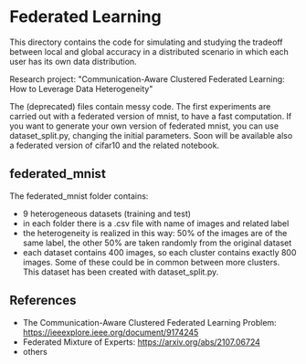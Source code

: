 # Federated Learning

This directory contains the code for simulating and studying the tradeoff between local and global accuracy in a distributed scenario
in which each user has its own data distribution.

Research project: "Communication-Aware Clustered Federated Learning: How to Leverage Data Heterogeneity"

The (deprecated) files contain messy code. The first experiments are carried out with a federated version of mnist, to have a fast computation. If you want to generate your own version of federated mnist, you can use dataset_split.py, changing the initial parameters. Soon will be available also a federated version of cifar10 and the related notebook.

## federated_mnist 
The federated_mnist folder contains:
- 9 heterogeneous datasets (training and test)
- in each folder there is a .csv file with name of images and related label
- the heterogeneity is realized in this way: 50% of the images are of the same label, the other 50% are taken randomly from the original dataset
- each dataset contains 400 images, so each cluster contains exactly 800 images. Some of these could be in common between more clusters.
This dataset has been created with dataset_split.py.

## References
- The Communication-Aware Clustered Federated Learning Problem: https://ieeexplore.ieee.org/document/9174245
- Federated Mixture of Experts: https://arxiv.org/abs/2107.06724
- others
